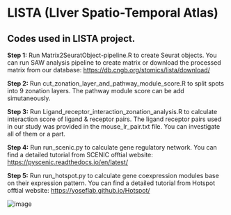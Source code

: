 # LISTA (LIver Spatio-Temporal Atlas)
## Codes used in LISTA project.

**Step 1:** Run Matrix2SeuratObject-pipeline.R to create Seurat objects. You can run SAW analysis pipeline to create matrix or download the processed matrix from our database: https://db.cngb.org/stomics/lista/download/

**Step 2:** Run cut_zonation_layer_and_pathway_module_score.R to split spots into 9 zonation layers. The pathway module score can be add simutaneously. 

**Step 3:** Run Ligand_receptor_interaction_zonation_analysis.R to calculate interaction score of ligand & receptor pairs. The ligand receptor pairs used in our study was provided in the mouse_lr_pair.txt file. You can investigate all of them or a part.

**Step 4:** Run run_scenic.py to calculate gene regulatory network. You can find a detailed tutorial from SCENIC offtial website: https://pyscenic.readthedocs.io/en/latest/

**Step 5:** Run run_hotspot.py to calculate gene coexpression modules base on their expression pattern. You can find a detailed tutorial from Hotspot offtial website: https://yoseflab.github.io/Hotspot/

![image](https://github.com/haoshijie13/LISTA/assets/59014440/92db2bcd-39fd-4bbb-906c-ed2e4b0f0e5c)
